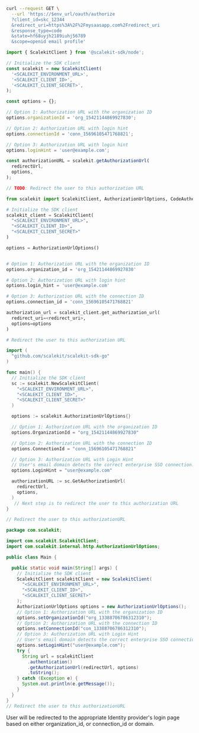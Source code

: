 <CodeWithHeader method="get" endpoint="/oauth/authorize">
<Tabs groupId="tech-stack" querystring>
<TabItem value="curl" label="cURL">

```bash showLineNumbers
curl --request GET \
  --url 'https://$env_url/oauth/authorize
  ?client_id=skc_12344
  &redirect_uri=https%3A%2F%2Fmysaasapp.com%2Fredirect_uri
  &response_type=code
  &state=hf68uyjh2189iuhj56789
  &scope=openid email profile'
```

</TabItem>

<TabItem value="nodejs" label="Node.js">

```javascript showLineNumbers
import { ScalekitClient } from '@scalekit-sdk/node';

// Initialize the SDK client
const scalekit = new ScalekitClient(
  '<SCALEKIT_ENVIRONMENT_URL>',
  '<SCALEKIT_CLIENT_ID>',
  '<SCALEKIT_CLIENT_SECRET>',
);

const options = {};

// Option 1: Authorization URL with the organization ID
options.organizationId = 'org_15421144869927830';

// Option 2: Authorization URL with login hint
options.connectionId = 'conn_15696105471768821';

// Option 3: Authorization URL with login hint
options.loginHint = 'user@example.com';

const authorizationURL = scalekit.getAuthorizationUrl(
  redirectUrl,
  options,
);

// TODO: Redirect the user to this authorization URL
```

</TabItem>

<TabItem value="py" label="Python">

```python showLineNumbers
from scalekit import ScalekitClient, AuthorizationUrlOptions, CodeAuthenticationOptions

# Initialize the SDK client
scalekit_client = ScalekitClient(
  "<SCALEKIT_ENVIRONMENT_URL>",
  "<SCALEKIT_CLIENT_ID>",
  "<SCALEKIT_CLIENT_SECRET>"
)

options = AuthorizationUrlOptions()


# Option 1: Authorization URL with the organization ID
options.organization_id = 'org_15421144869927830'

# Option 2: Authorization URL with login hint
options.login_hint = 'user@example.com'

# Option 3: Authorization URL with the connection ID
options.connection_id = 'conn_15696105471768821'

authorization_url = scalekit_client.get_authorization_url(
  redirect_uri=<redirect_uri>,
  options=options
)

# Redirect the user to this authorization URL
```

</TabItem>

<TabItem value="golang" label="Go">

```go showLineNumbers
import (
  "github.com/scalekit/scalekit-sdk-go"
)

func main() {
  // Initialize the SDK client
  sc := scalekit.NewScalekitClient(
    "<SCALEKIT_ENVIRONMENT_URL>",
    "<SCALEKIT_CLIENT_ID>",
    "<SCALEKIT_CLIENT_SECRET>"
  )

  options := scalekit.AuthorizationUrlOptions{}

  // Option 1: Authorization URL with the organization ID
  options.OrganizationId = "org_15421144869927830"

  // Option 2: Authorization URL with the connection ID
  options.ConnectionId = "conn_15696105471768821"

  // Option 3: Authorization URL with Login Hint
  // User's email domain detects the correct enterprise SSO connection.
  options.LoginHint = "user@example.com"

  authorizationURL := sc.GetAuthorizationUrl(
    redirectUrl,
    options,
  )
   // Next step is to redirect the user to this authorization URL
}

// Redirect the user to this authorizationURL
```

</TabItem>

<TabItem value="java" label="Java">

```java showLineNumbers
package com.scalekit;

import com.scalekit.ScalekitClient;
import com.scalekit.internal.http.AuthorizationUrlOptions;

public class Main {

  public static void main(String[] args) {
    // Initialize the SDK client
    ScalekitClient scalekitClient = new ScalekitClient(
      "<SCALEKIT_ENVIRONMENT_URL>",
      "<SCALEKIT_CLIENT_ID>",
      "<SCALEKIT_CLIENT_SECRET>"
    );
    AuthorizationUrlOptions options = new AuthorizationUrlOptions();
    // Option 1: Authorization URL with the organization ID
    options.setOrganizationId("org_13388706786312310");
    // Option 2: Authorization URL with the connection ID
    options.setConnectionId("con_13388706786312310");
    // Option 3: Authorization URL with Login Hint
    // User's email domain detects the correct enterprise SSO connection.
    options.setLoginHint("user@example.com");
    try {
      String url = scalekitClient
        .authentication()
        .getAuthorizationUrl(redirectUrl, options)
        .toString();
    } catch (Exception e) {
      System.out.println(e.getMessage());
    }
  }
}
// Redirect the user to this authorizationURL

```

</TabItem>

</Tabs>
</CodeWithHeader>
<CodeWithHeader title="Response">

User will be redirected to the appropriate Identity provider's login page based on either organization_id, or connection_id or domain.

</CodeWithHeader>
